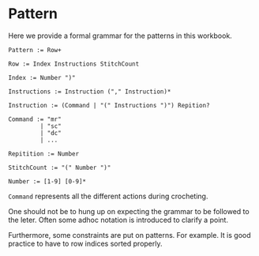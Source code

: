 # Pattern
Here we provide a formal grammar for the patterns in this workbook.

```plain
Pattern := Row+

Row := Index Instructions StitchCount

Index := Number ")"

Instructions := Instruction ("," Instruction)*

Instruction := (Command | "(" Instructions ")") Repition?

Command := "mr"
         | "sc"
         | "dc"
         | ...

Repitition := Number

StitchCount := "(" Number ")"

Number := [1-9] [0-9]*
```

`Command` represents all the different actions during crocheting.

One should not be to hung up on expecting the grammar to be followed to
the leter. Often some adhoc notation is introduced to clarify a point.

Furthermore, some constraints are put on patterns. For example. It is
good practice to have to row indices sorted properly.
